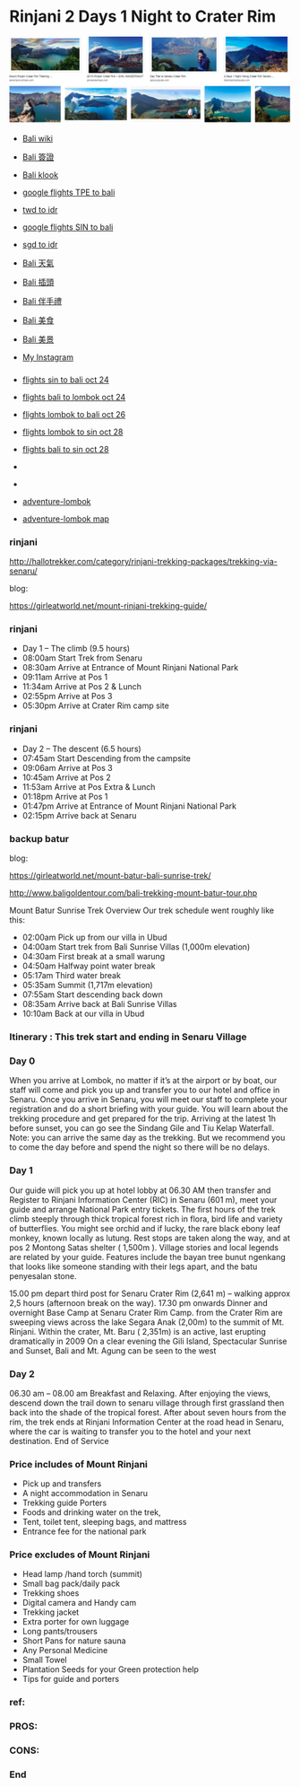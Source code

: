 # Rinjani 2 Days 1 Night to Crater Rim
![f2](https://github.com/HCH1/blog/blob/master/fig/rinjani3.png)

- [Bali wiki](https://www.google.com.tw/search?source=hp&ei=JzIkXMrUB42y9QOcxZ6YAg&q=Bali+wiki)
- [Bali 簽證](https://www.google.com.tw/search?source=hp&ei=JzIkXMrUB42y9QOcxZ6YAg&q=Bali+簽證)
- [Bali klook](https://www.google.com.tw/search?source=hp&ei=JzIkXMrUB42y9QOcxZ6YAg&q=Bali+klook)

- [google flights TPE to bali](https://www.google.com.tw/search?source=hp&ei=JzIkXMrUB42y9QOcxZ6YAg&q=google+flights+TPE+to+bali)
- [twd to idr](https://www.google.com.tw/search?source=hp&ei=JzIkXMrUB42y9QOcxZ6YAg&q=twd+to+idr)
- [google flights SIN to bali](https://www.google.com.tw/search?source=hp&ei=JzIkXMrUB42y9QOcxZ6YAg&q=google+flights+SIN+to+bali)
- [sgd to idr](https://www.google.com.tw/search?source=hp&ei=JzIkXMrUB42y9QOcxZ6YAg&q=sgd+to+idr)
- [Bali 天氣](https://www.google.com.tw/search?source=hp&ei=JzIkXMrUB42y9QOcxZ6YAg&q=Bali+天氣)
- [Bali 插頭](https://www.google.com.tw/search?source=hp&ei=JzIkXMrUB42y9QOcxZ6YAg&q=Bali+插頭)
- [Bali 伴手禮](https://www.google.com.tw/search?source=hp&ei=JzIkXMrUB42y9QOcxZ6YAg&q=Bali+伴手禮)
- [Bali 美食](https://www.google.com.tw/search?source=hp&ei=JzIkXMrUB42y9QOcxZ6YAg&q=Bali+美食)
- [Bali 美景](https://www.google.com.tw/search?source=hp&ei=JzIkXMrUB42y9QOcxZ6YAg&q=Bali+美景)
- [My Instagram](https://www.instagram.com/redbox111)

###
- [flights sin to bali oct 24](https://www.google.com.sg/search?hl=zh-TW&authuser=1&ei=cqhbXc-YCortvgSPsa6AAQ&q=flights+sin+to+bali+oct+24&oq=flights+sin+to+bali+oct+24&gs_l=psy-ab.3...6639.14493..14691...0.0..0.95.798.13......0....2j1..gws-wiz.......35i39j35i304i39.sL3g_HiD0Qg&ved=0ahUKEwjPmaC4_ZDkAhWKto8KHY-YCxAQ4dUDCAo&uact=5)

- [flights bali to lombok oct 24](https://www.google.com.sg/search?hl=zh-TW&authuser=1&ei=L6dbXfK7BIrlvgTi4qiQDA&q=flights+bali+to+lombok+oct+24&oq=flights+bali+to+lombok+oct+24&gs_l=psy-ab.3..35i39l2.3585.3585..4224...0.0..0.46.46.1......0....1..gws-wiz.ITniHFdleXk&ved=0ahUKEwiyj5ie_JDkAhWKso8KHWIxCsIQ4dUDCAo&uact=5)

- [flights lombok to bali oct 26](https://www.google.com.tw/search?source=hp&ei=HaleXZK1OuLZz7sP5MeEyAk&q=flights+lombok+to+bali+oct+26&oq=flights+lombok+to+bali+oct+26&gs_l=psy-ab.3...2136.2136..2687...0.0..0.268.411.0j1j1......0....2j1..gws-wiz.....10..35i39.bogN6bxXov8&ved=0ahUKEwjSt5XA2pbkAhXi7HMBHeQjAZkQ4dUDCAU&uact=5)

- [flights lombok to sin oct 28](https://www.google.com.sg/search?hl=zh-TW&authuser=1&ei=nKdbXdnEF4jXvgTcpI6ACA&q=flights+lombok+to+sin+oct+28&oq=flights+lombok+to+sin+oct+28&gs_l=psy-ab.3...40408.47957..48455...0.0..0.110.1035.13j1......0....1..gws-wiz.......35i39.Ue6wrq6SyFQ&ved=0ahUKEwjZgqjS_JDkAhWIq48KHVySA4AQ4dUDCAo&uact=5)

- [flights bali to sin oct 28](https://www.google.com.tw/search?ei=d6leXeWYDuTdz7sPvYakyAs&q=flights+bali+to+sin+oct+28&oq=flights+bali+to+sin+oct+28&gs_l=psy-ab.3..33i160l3.4930.4930..5270...0.0..0.146.146.0j1......0....2j1..gws-wiz.KorVAkB_N-8&ved=0ahUKEwilsN7q2pbkAhXk7nMBHT0DCbkQ4dUDCAo&uact=5)

- []()
- []()
- [adventure-lombok](https://adventure-lombok.com/mount-rinjani/aik-berik-trekking/)
- [adventure-lombok map](https://www.google.com/maps/d/u/0/viewer?mid=1XQ1m6LEJwab41SdqvqqzLl39zOQWI3Uw&ll=-8.432139201992964%2C116.42628301563741&z=12)

### rinjani
http://hallotrekker.com/category/rinjani-trekking-packages/trekking-via-senaru/

blog:

https://girleatworld.net/mount-rinjani-trekking-guide/

### rinjani
- Day 1 – The climb (9.5 hours)
- 08:00am	Start Trek from Senaru
- 08:30am	Arrive at Entrance of Mount Rinjani National Park
- 09:11am	Arrive at Pos 1
- 11:34am	Arrive at Pos 2 & Lunch
- 02:55pm	Arrive at Pos 3
- 05:30pm	Arrive at Crater Rim camp site
### rinjani
- Day 2 – The descent (6.5 hours)
- 07:45am	Start Descending from the campsite
- 09:06am	Arrive at Pos 3
- 10:45am	Arrive at Pos 2
- 11:53am	Arrive at Pos Extra & Lunch
- 01:18pm	Arrive at Pos 1
- 01:47pm	Arrive at Entrance of Mount Rinjani National Park
- 02:15pm	Arrive back at Senaru
### backup batur 
blog:

https://girleatworld.net/mount-batur-bali-sunrise-trek/

http://www.baligoldentour.com/bali-trekking-mount-batur-tour.php

Mount Batur Sunrise Trek Overview
Our trek schedule went roughly like this:

- 02:00am	Pick up from our villa in Ubud
- 04:00am	Start trek from Bali Sunrise Villas (1,000m elevation)
- 04:30am	First break at a small warung
- 04:50am	Halfway point water break
- 05:17am	Third water break
- 05:35am	Summit (1,717m elevation)
- 07:55am	Start descending back down
- 08:35am	Arrive back at Bali Sunrise Villas
- 10:10am	Back at our villa in Ubud

### Itinerary : This trek start and ending in Senaru Village

### Day 0

When you arrive at Lombok, no matter if it’s at the airport or by boat, our staff will come and pick you up and transfer you to our hotel and office in Senaru. Once you arrive in Senaru, you will meet our staff to complete your registration and do a short briefing with your guide. You will learn about the trekking procedure and get prepared for the trip. Arriving at the latest 1h before sunset, you can go see the Sindang Gile and Tiu Kelap Waterfall. Note: you can arrive the same day as the trekking. But we recommend you to come the day before and spend the night so there will be no delays.

### Day 1

Our guide will pick you up at hotel lobby at 06.30 AM then transfer and Register to Rinjani Information Center (RIC) in Senaru (601 m), meet your guide and arrange National Park entry tickets. The first hours of the trek climb steeply through thick tropical forest rich in flora, bird life and variety of butterflies. You might see orchid and if lucky, the rare black ebony leaf monkey, known locally as lutung. Rest stops are taken along the way, and at pos 2 Montong Satas shelter ( 1,500m ). Village stories and local legends are related by your guide. Features include the bayan tree bunut ngenkang that looks like someone standing with their legs apart, and the batu penyesalan stone.

15.00 pm depart third post for Senaru Crater Rim (2,641 m) – walking approx 2,5 hours (afternoon break on the way). 17.30 pm onwards Dinner and overnight Base Camp at Senaru Crater Rim Camp. from the Crater Rim are sweeping views across the lake Segara Anak (2,00m) to the summit of Mt. Rinjani. Within the crater, Mt. Baru ( 2,351m) is an active, last erupting dramatically in 2009 On a clear evening the Gili Island, Spectacular Sunrise and Sunset, Bali and Mt. Agung can be seen to the west

### Day 2

06.30 am – 08.00 am Breakfast and Relaxing. After enjoying the views, descend down the trail down to senaru village through first grassland then back into the shade of the tropical forest. After about seven hours from the rim, the trek ends at Rinjani Information Center at the road head in Senaru, where the car is waiting to transfer you to the hotel and your next destination. End of Service

### Price includes of Mount Rinjani

- Pick up and transfers
- A night accommodation in Senaru
- Trekking guide Porters
- Foods and drinking water on the trek,
- Tent, toilet tent, sleeping bags, and mattress
- Entrance fee for the national park

### Price excludes of Mount Rinjani

- Head lamp /hand torch (summit)
- Small bag pack/daily pack
- Trekking shoes
- Digital camera and Handy cam
- Trekking jacket
- Extra porter for own luggage
- Long pants/trousers
- Short Pans for nature sauna
- Any Personal Medicine
- Small Towel
- Plantation Seeds for your Green protection help
- Tips for guide and porters

### ref:
### []()
### PROS:
### CONS:
### 
### End
